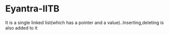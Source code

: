 # Eyantra-IITB

It is a single linked list(which has a pointer and a value)..Inserting,deleting is also added to it 
